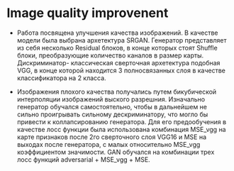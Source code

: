 # Image quality improvenent 

* Работа посвящена улучшения качества изображений. В качестве модели была выбрана архетектура SRGAN. Генератор представляет из себя несколько Residual блоков, в конце которых стоят Shuffle блоки, преобразующие количество каналов в размер карты. Дискриминатор- классическая сверточная архетектура подобная VGG, в конце которой находится 3 полносвязанных слоя в качестве классификатора на 2 класса. 


* Изображения плохого качества получались путем бикубической интерполяции изображений выского разрешния. Изначально генератор обучался самостоятельно, чтобы в дальнейшем не сильно проигрывать сильному дескриминатору, что могло бы привести к коллапсированию генератора. Для его предообучения в качестве лосс функции была использована комбинация MSE_vgg на карте признаков после 2го сверточного слоя VGG16 и MSE на выходах после генератора, с малых относительно MSE_vgg коэффициентом значимости. GAN обучался на комбинации трех лосс функций adversarial + MSE_vgg + MSE. 


